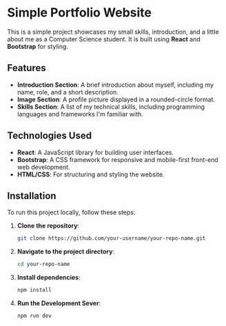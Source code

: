 # Simple Portfolio Website

This is a simple project showcases my small skills, introduction, and a little about me as a Computer Science student. It is built using **React** and **Bootstrap** for styling.

## Features

- **Introduction Section**: A brief introduction about myself, including my name, role, and a short description.
- **Image Section**: A profile picture displayed in a rounded-circle format.
- **Skills Section**: A list of my technical skills, including programming languages and frameworks I'm familiar with.

## Technologies Used

- **React**: A JavaScript library for building user interfaces.
- **Bootstrap**: A CSS framework for responsive and mobile-first front-end web development.
- **HTML/CSS**: For structuring and styling the website.

## Installation

To run this project locally, follow these steps:

1. **Clone the repository**:
   ```bash
   git clone https://github.com/your-username/your-repo-name.git

2. **Navigate to the project directory**:
    ```bash
    cd your-repo-name

3. **Install dependencies**:
    ```bash
    npm install

4. **Run the Development Sever**:
    ```bash
    npm run dev